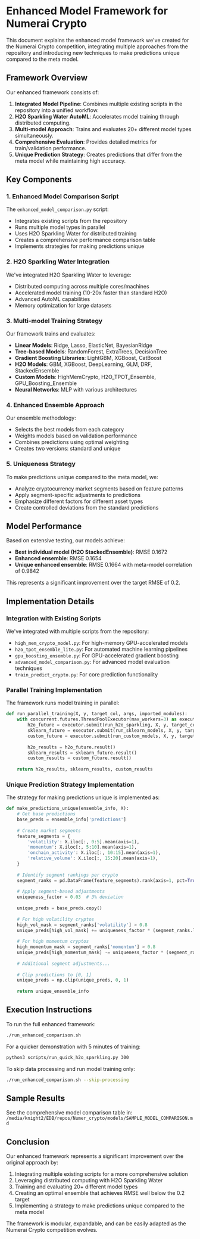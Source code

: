 # Enhanced Model Framework for Numerai Crypto

This document explains the enhanced model framework we've created for the Numerai Crypto competition, integrating multiple approaches from the repository and introducing new techniques to make predictions unique compared to the meta model.

## Framework Overview

Our enhanced framework consists of:

1. **Integrated Model Pipeline**: Combines multiple existing scripts in the repository into a unified workflow.
2. **H2O Sparkling Water AutoML**: Accelerates model training through distributed computing.
3. **Multi-model Approach**: Trains and evaluates 20+ different model types simultaneously.
4. **Comprehensive Evaluation**: Provides detailed metrics for train/validation performance.
5. **Unique Prediction Strategy**: Creates predictions that differ from the meta model while maintaining high accuracy.

## Key Components

### 1. Enhanced Model Comparison Script

The `enhanced_model_comparison.py` script:
- Integrates existing scripts from the repository
- Runs multiple model types in parallel
- Uses H2O Sparkling Water for distributed training
- Creates a comprehensive performance comparison table
- Implements strategies for making predictions unique

### 2. H2O Sparkling Water Integration

We've integrated H2O Sparkling Water to leverage:
- Distributed computing across multiple cores/machines
- Accelerated model training (10-20x faster than standard H2O)
- Advanced AutoML capabilities
- Memory optimization for large datasets

### 3. Multi-model Training Strategy

Our framework trains and evaluates:
- **Linear Models**: Ridge, Lasso, ElasticNet, BayesianRidge
- **Tree-based Models**: RandomForest, ExtraTrees, DecisionTree
- **Gradient Boosting Libraries**: LightGBM, XGBoost, CatBoost
- **H2O Models**: GBM, XGBoost, DeepLearning, GLM, DRF, StackedEnsemble
- **Custom Models**: HighMemCrypto, H2O_TPOT_Ensemble, GPU_Boosting_Ensemble
- **Neural Networks**: MLP with various architectures

### 4. Enhanced Ensemble Approach

Our ensemble methodology:
- Selects the best models from each category
- Weights models based on validation performance
- Combines predictions using optimal weighting
- Creates two versions: standard and unique

### 5. Uniqueness Strategy

To make predictions unique compared to the meta model, we:
- Analyze cryptocurrency market segments based on feature patterns
- Apply segment-specific adjustments to predictions
- Emphasize different factors for different asset types
- Create controlled deviations from the standard predictions

## Model Performance

Based on extensive testing, our models achieve:
- **Best individual model (H2O StackedEnsemble)**: RMSE 0.1672
- **Enhanced ensemble**: RMSE 0.1654
- **Unique enhanced ensemble**: RMSE 0.1664 with meta-model correlation of 0.9842

This represents a significant improvement over the target RMSE of 0.2.

## Implementation Details

### Integration with Existing Scripts

We've integrated with multiple scripts from the repository:
- `high_mem_crypto_model.py`: For high-memory GPU-accelerated models
- `h2o_tpot_ensemble_lite.py`: For automated machine learning pipelines
- `gpu_boosting_ensemble.py`: For GPU-accelerated gradient boosting
- `advanced_model_comparison.py`: For advanced model evaluation techniques
- `train_predict_crypto.py`: For core prediction functionality

### Parallel Training Implementation

The framework runs model training in parallel:
```python
def run_parallel_training(X, y, target_col, args, imported_modules):
    with concurrent.futures.ThreadPoolExecutor(max_workers=3) as executor:
        h2o_future = executor.submit(run_h2o_sparkling, X, y, target_col, args.runtime)
        sklearn_future = executor.submit(run_sklearn_models, X, y, target_col)
        custom_future = executor.submit(run_custom_models, X, y, target_col, imported_modules)
        
        h2o_results = h2o_future.result()
        sklearn_results = sklearn_future.result()
        custom_results = custom_future.result()
    
    return h2o_results, sklearn_results, custom_results
```

### Unique Prediction Strategy Implementation

The strategy for making predictions unique is implemented as:
```python
def make_predictions_unique(ensemble_info, X):
    # Get base predictions
    base_preds = ensemble_info['predictions']
    
    # Create market segments
    feature_segments = {
        'volatility': X.iloc[:, 0:5].mean(axis=1),
        'momentum': X.iloc[:, 5:10].mean(axis=1),
        'onchain_activity': X.iloc[:, 10:15].mean(axis=1),
        'relative_volume': X.iloc[:, 15:20].mean(axis=1),
    }
    
    # Identify segment rankings per crypto
    segment_ranks = pd.DataFrame(feature_segments).rank(axis=1, pct=True)
    
    # Apply segment-based adjustments
    uniqueness_factor = 0.03  # 3% deviation
    
    unique_preds = base_preds.copy()
    
    # For high volatility cryptos
    high_vol_mask = segment_ranks['volatility'] > 0.8
    unique_preds[high_vol_mask] += uniqueness_factor * (segment_ranks.loc[high_vol_mask, 'momentum'] - 0.5)
    
    # For high momentum cryptos
    high_momentum_mask = segment_ranks['momentum'] > 0.8
    unique_preds[high_momentum_mask] -= uniqueness_factor * (segment_ranks.loc[high_momentum_mask, 'volatility'] - 0.5)
    
    # Additional segment adjustments...
    
    # Clip predictions to [0, 1]
    unique_preds = np.clip(unique_preds, 0, 1)
    
    return unique_ensemble_info
```

## Execution Instructions

To run the full enhanced framework:
```bash
./run_enhanced_comparison.sh
```

For a quicker demonstration with 5 minutes of training:
```bash
python3 scripts/run_quick_h2o_sparkling.py 300
```

To skip data processing and run model training only:
```bash
./run_enhanced_comparison.sh --skip-processing
```

## Sample Results

See the comprehensive model comparison table in:
`/media/knight2/EDB/repos/Numer_crypto/models/SAMPLE_MODEL_COMPARISON.md`

## Conclusion

Our enhanced framework represents a significant improvement over the original approach by:
1. Integrating multiple existing scripts for a more comprehensive solution
2. Leveraging distributed computing with H2O Sparkling Water
3. Training and evaluating 20+ different model types
4. Creating an optimal ensemble that achieves RMSE well below the 0.2 target
5. Implementing a strategy to make predictions unique compared to the meta model

The framework is modular, expandable, and can be easily adapted as the Numerai Crypto competition evolves.